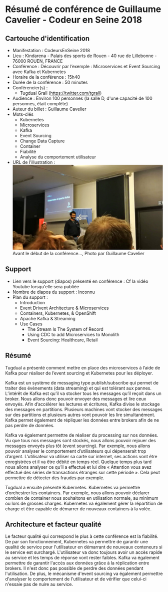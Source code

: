 # Résumé de conférence de Guillaume Cavelier - Codeur en Seine 2018

## Cartouche d'identification

 - Manifestation : CodeursEnSeine 2018
 - Lieu : Kindarena - Palais des sports de Rouen - 40 rue de Lillebonne - 76000 ROUEN, FRANCE 
 - Conférence : Découvrir par l’exemple : Microservices et Event Sourcing avec Kafka et Kubernetes 
 - Horaire de la conférence : 15h40
 - Durée de la conférence : 50 minutes
 - Conférencier(s) :
   - Tugdual Grall (https://twitter.com/tgrall)
 - Audience : Environ 100 personnes (la salle D, d'une capacité de 100 personnes, était complète)
 - Auteur du billet : Guillaume Cavelier
 - Mots-clés
   - Kubernetes
   - Microservices
   - Kafka
   - Event Sourcing
   - Change Data Capture
   - Container
   - Fiabilité
   - Analyse du comportement utilisateur
 - URL de l'illustration : ![Avant le début de la conférence..., Photo par Guillaume Cavelier](IMG_20181122_154029.jpg)
   Avant le début de la conférence..., Photo par Guillaume Cavelier

## Support
 - Lien vers le support (diapos) présenté en conférence : Cf la vidéo Youtube lorsqu'elle sera publiée
 - Nombre de diapos du support : Inconnu
 - Plan du support : 
   - Introduction
   - Event Drivent Architecture & Microservices
   - Containers, Kubernetes, & OpenShift
   - Apache Kafka & Streaming
   - Use Cases
      - The Stream Is The System of Record
      - Using CDC to add Microservices to Monolith
      - Event Sourcing: Healthcare, Retail

## Résumé
Tugdual a présenté comment mettre en place des microservices à l’aide de Kafka pour réaliser de l’event sourcing et Kubernetes pour les déployer. 

Kafka est un système de messaging type publish/subscribe qui permet de traiter des évènements (data streaming) et qui est tolérant aux pannes. L’intérêt de Kafka est qu’il va stocker tous les messages qu’il reçoit dans un broker. Nous allons donc pouvoir envoyer des messages et lire ceux envoyés. Afin d’accélérer les lectures et écritures, Kafka divise le stockage des messages en partitions. Plusieurs machines vont stocker des messages sur des partitions et plusieurs autres vont pouvoir les lire simultanément. Kafka permet également de répliquer les données entre brokers afin de ne pas perdre de données.

Kafka va également permettre de réaliser du processing sur nos données. Vu que tous nos messages sont stockés, nous allons pouvoir rejouer des messages envoyés plus tôt (event sourcing). Par exemple, nous allons pouvoir analyser le comportement d’utilisateurs qui dépenserait trop d’argent. L’utilisateur va utiliser sa carte sur internet, ses actions vont être enregistrées et il va être débité en temps réel. Quelque temps plus tard nous allons analyser ce qu’il a effectué et lui dire « Attention vous avez effectué des séries de transactions étranges sur cette période ». Cela peut permettre de détecter des fraudes par exemple. 

Tugdual a ensuite présenté Kubernetes. Kubernetes va permettre d’orchestrer les containers. Par exemple, nous allons pouvoir déclarer combien de container nous souhaitons en utilisation normale, au minimum ou lors de grosses charges. Kubernetes va également gérer la répartition de charge et être capable de démarrer de nouveaux containers à la volée.



## Architecture et facteur qualité
Le facteur qualité qui correspond le plus à cette conférence est la fiabilité. De par son fonctionnement, Kubernetes va permettre de garantir une qualité de service pour l'utilisateur en démarrant de nouveaux conteneurs si le service est surchargé. L'utilisateur va donc toujours avoir un accès rapide au service et les temps de réponse vont rester faibles. Kafka va également permettre de garantir l'accès aux données grâce à la réplication entre brokers. Il n'est donc pas possible de perdre des données pendant l'utilisation. De plus, le mécanisme d'event sourcing va également permettre d'analyser le comportement de l'utilisateur et de vérifier que celui-ci n'essaie pas de nuire au service.

